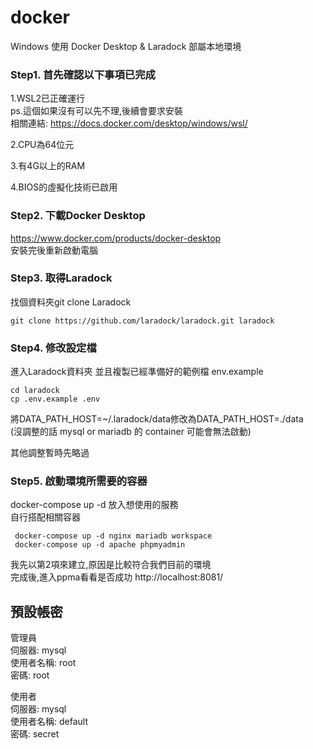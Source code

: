# docker
Windows 使用 Docker Desktop &amp; Laradock 部屬本地環境

### Step1. 首先確認以下事項已完成   

1.WSL2已正確運行    
    ps.這個如果沒有可以先不理,後續會要求安裝   
    相關連結: https://docs.docker.com/desktop/windows/wsl/    
  
2.CPU為64位元 

3.有4G以上的RAM   

4.BIOS的虛擬化技術已啟用  

### Step2. 下載Docker Desktop   
https://www.docker.com/products/docker-desktop   
安裝完後重新啟動電腦     

### Step3. 取得Laradock
找個資料夾git clone Laradock  
```
git clone https://github.com/laradock/laradock.git laradock
```
### Step4. 修改設定檔
進入Laradock資料夾
並且複製已經準備好的範例檔 env.example
```
cd laradock
cp .env.example .env
```
將DATA_PATH_HOST=~/.laradock/data修改為DATA_PATH_HOST=./data  
(沒調整的話 mysql or mariadb 的 container 可能會無法啟動)


其他調整暫時先略過

### Step5. 啟動環境所需要的容器

docker-compose up -d 放入想使用的服務   
自行搭配相關容器
```
 docker-compose up -d nginx mariadb workspace   
 docker-compose up -d apache phpmyadmin         
```
我先以第2項來建立,原因是比較符合我們目前的環境   
完成後,進入ppma看看是否成功
http://localhost:8081/

預設帳密
---
管理員  
伺服器: mysql  
使用者名稱: root  
密碼: root  

使用者  
伺服器: mysql  
使用者名稱: default   
密碼: secret  



